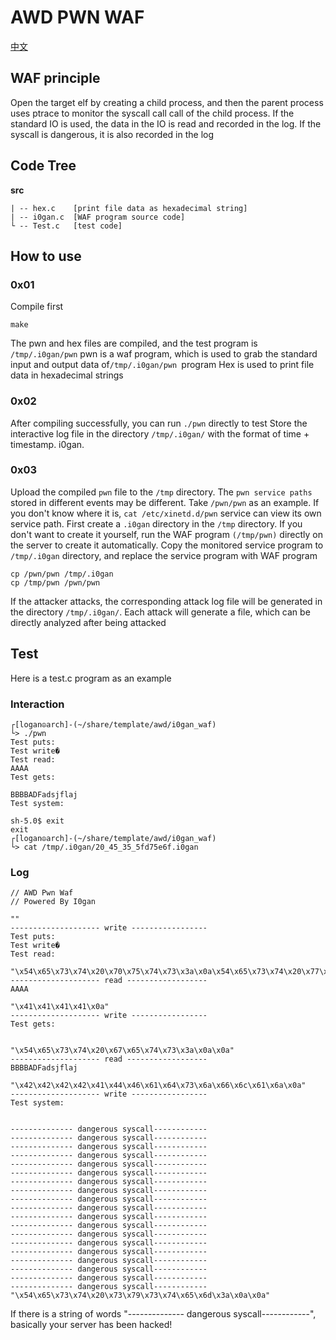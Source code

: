 # AWD PWN WAF

[中文](./README_ZN.md)

## WAF principle

Open the target elf by creating a child process, and then the parent process uses ptrace to monitor the syscall call call of the child process. If the standard IO is used, the data in the IO is read and recorded in the log. If the syscall is dangerous, it is also recorded in the log



## Code Tree

**src**

```
| -- hex.c    [print file data as hexadecimal string]
| -- i0gan.c  [WAF program source code]
└ -- Test.c   [test code]
```



##  How to use

### 0x01

Compile first

```
make
```

The pwn and hex files are compiled, and the test program is `/tmp/.i0gan/pwn`
pwn is a waf program, which is used to grab the standard input and output data of`/tmp/.i0gan/pwn `program
Hex is used to print file data in hexadecimal strings



### 0x02

After compiling successfully, you can run `./pwn` directly to test
Store the interactive log file in the directory `/tmp/.i0gan/` with the format of time + timestamp. i0gan.



### 0x03

Upload the compiled `pwn` file to the `/tmp` directory. The `pwn service paths` stored in different events may be different. Take `/pwn/pwn` as an example. If you don't know where it is, `cat /etc/xinetd.d/pwn` service can view its own service path. First create a `.i0gan` directory in the `/tmp` directory. If you don't want to create it yourself, run the WAF program `(/tmp/pwn)` directly on the server to create it automatically. Copy the monitored service program to `/tmp/.i0gan` directory, and replace the service program with WAF program

```
cp /pwn/pwn /tmp/.i0gan
cp /tmp/pwn /pwn/pwn
```

If the attacker attacks, the corresponding attack log file will be generated in the directory `/tmp/.i0gan/`. Each attack will generate a file, which can be directly analyzed after being attacked



## Test

Here is a test.c program as an example



### Interaction

```
┌[logan☮arch]-(~/share/template/awd/i0gan_waf)
└> ./pwn 
Test puts:
Test write�
Test read:
AAAA
Test gets:

BBBBADFadsjflaj
Test system:

sh-5.0$ exit
exit
┌[logan☮arch]-(~/share/template/awd/i0gan_waf)
└> cat /tmp/.i0gan/20_45_35_5fd75e6f.i0gan
```



### Log

```
// AWD Pwn Waf
// Powered By I0gan

""
-------------------- write -----------------
Test puts:
Test write�
Test read:

"\x54\x65\x73\x74\x20\x70\x75\x74\x73\x3a\x0a\x54\x65\x73\x74\x20\x77\x72\x69\x74\x65\x00\x01\x02\x03\xff\x0a\x54\x65\x73\x74\x20\x72\x65\x61\x64\x3a\x0a"
-------------------- read ------------------
AAAA

"\x41\x41\x41\x41\x0a"
-------------------- write -----------------
Test gets:


"\x54\x65\x73\x74\x20\x67\x65\x74\x73\x3a\x0a\x0a"
-------------------- read ------------------
BBBBADFadsjflaj

"\x42\x42\x42\x42\x41\x44\x46\x61\x64\x73\x6a\x66\x6c\x61\x6a\x0a"
-------------------- write -----------------
Test system:


-------------- dangerous syscall------------
-------------- dangerous syscall------------
-------------- dangerous syscall------------
-------------- dangerous syscall------------
-------------- dangerous syscall------------
-------------- dangerous syscall------------
-------------- dangerous syscall------------
-------------- dangerous syscall------------
-------------- dangerous syscall------------
-------------- dangerous syscall------------
-------------- dangerous syscall------------
-------------- dangerous syscall------------
-------------- dangerous syscall------------
-------------- dangerous syscall------------
-------------- dangerous syscall------------
-------------- dangerous syscall------------
-------------- dangerous syscall------------
-------------- dangerous syscall------------
-------------- dangerous syscall------------
"\x54\x65\x73\x74\x20\x73\x79\x73\x74\x65\x6d\x3a\x0a\x0a"
```

If there is a string of words "-------------- dangerous syscall------------", basically your server has been hacked!
